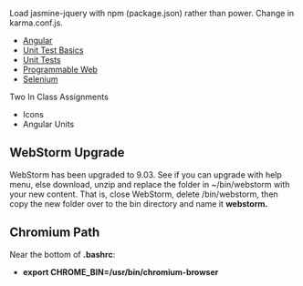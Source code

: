Load jasmine-jquery with npm (package.json) rather than power. Change in karma.conf.js.

*   [Angular](http://bit.ly/AngularPart01)
*   [Unit Test Basics](http://bit.ly/elfunit)
*   [Unit Tests](http://bit.ly/unittestasync)
*   [Programmable Web](http://bit.ly/elven-programmable-web)
*   [Selenium](http://bit.ly/SeleniumIde)

Two In Class Assignments

*   Icons
*   Angular Units

## WebStorm Upgrade

WebStorm has been upgraded to 9.03\. See if you can upgrade with help menu, else download, unzip and replace the folder in ~/bin/webstorm with your new content. That is, close WebStorm, delete /bin/webstorm, then copy the new folder over to the bin directory and name it **webstorm.**

## Chromium Path

Near the bottom of **.bashrc**:

*   **export CHROME_BIN=/usr/bin/chromium-browser**
